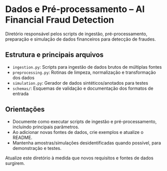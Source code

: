 # Dados e Pré-processamento – AI Financial Fraud Detection

Diretório responsável pelos scripts de ingestão, pré-processamento, preparação e simulação de dados financeiros para detecção de fraudes.

## Estrutura e principais arquivos
- `ingestion.py`: Scripts para ingestão de dados brutos de múltiplas fontes
- `preprocessing.py`: Rotinas de limpeza, normalização e transformação dos dados
- `simulation.py`: Gerador de dados sintéticos/anotados para testes
- `schemas/`: Esquemas de validação e documentação dos formatos de entrada

## Orientações
- Documente como executar scripts de ingestão e pré-processamento, incluindo principais parâmetros.
- Ao adicionar novas fontes de dados, crie exemplos e atualize o README.
- Mantenha amostras/simulações desidentificadas quando possível, para demonstração e testes.

Atualize este diretório à medida que novos requisitos e fontes de dados surgirem.
